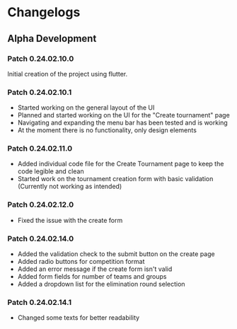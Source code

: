 # Changelogs

## Alpha Development

### Patch 0.24.02.10.0
Initial creation of the project using flutter.

### Patch 0.24.02.10.1
 - Started working on the general layout of the UI
 - Planned and started working on the UI for the "Create tournament" page
 - Navigating and expanding the menu bar has been tested and is working
 - At the moment there is no functionality, only design elements

### Patch 0.24.02.11.0
 - Added individual code file for the Create Tournament page to keep the code legible and clean
 - Started work on the tournament creation form with basic validation (Currently not working as intended)

### Patch 0.24.02.12.0
 - Fixed the issue with the create form

### Patch 0.24.02.14.0
 - Added the validation check to the submit button on the create page
 - Added radio buttons for competition format
 - Added an error message if the create form isn't valid
 - Added form fields for number of teams and groups
 - Added a dropdown list for the elimination round selection

### Patch 0.24.02.14.1
 - Changed some texts for better readability
 